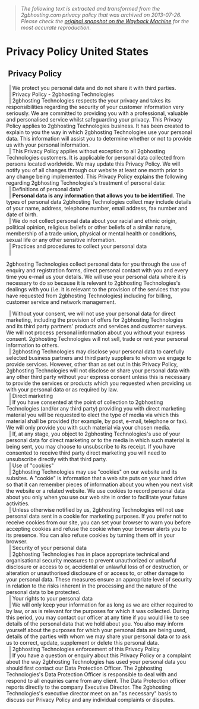 > *The following text is extracted and transformed from the 2gbhosting.com privacy policy that was archived on 2013-07-26. Please check the [original snapshot on the Wayback Machine](https://web.archive.org/web/20130726194532id_/http%3A//www.2gbhosting.com/Privacy_Statement) for the most accurate reproduction.*

# Privacy Policy United States

 Privacy Policy  
---  
  | We protect you personal data and do not share it with third parties.  
  | Privacy Policy - 2gbhosting Technologies  
  | 2gbhosting Technologies respects the your privacy and takes its responsibilities regarding the security of your customer information very seriously. We are committed to providing you with a professional, valuable and personalised service whilst safeguarding your privacy. This Privacy Policy applies to 2gbhosting Technologies business. It has been created to explain to you the way in which 2gbhosting Technologies use your personal data. This information will assist you to determine whether or not to provide us with your personal information.  
  | This Privacy Policy applies without exception to all 2gbhosting Technologies customers. It is applicable for personal data collected from persons located worldwide. We may update this Privacy Policy. We will notify you of all changes through our website at least one month prior to any change being implemented. This Privacy Policy explains the following regarding 2gbhosting Technologies's treatment of personal data:  
  | Definitions of personal data?  
  | **Personal data is any information that allows you to be identified**. The types of personal data 2gbhosting Technologies collect may include details of your name, address, telephone number, email address, fax number and date of birth.  
  | We do not collect personal data about your racial and ethnic origin, political opinion, religious beliefs or other beliefs of a similar nature, membership of a trade union, physical or mental health or conditions, sexual life or any other sensitive information.  
  | Practices and procedures to collect your personal data  
  | 

2gbhosting Technologies collect personal data for you through the use of enquiry and registration forms, direct personal contact with you and every time you e-mail us your details. We will use your personal data where it is necessary to do so because it is relevant to 2gbhosting Technologies's dealings with you (i.e. it is relevant to the provision of the services that you have requested from 2gbhosting Technologies) including for billing, customer service and network management.  
  
  | Without your consent, we will not use your personal data for direct marketing, including the provision of offers for 2gbhosting Technologies and its third party partners' products and services and customer surveys. We will not process personal information about you without your express consent. 2gbhosting Technologies will not sell, trade or rent your personal information to others.  
  | 2gbhosting Technologies may disclose your personal data to carefully selected business partners and third party suppliers to whom we engage to provide services. However, other than as set out in this Privacy Policy, 2gbhosting Technologies will not disclose or share your personal data with any other third party without your express consent unless this is necessary to provide the services or products which you requested when providing us with your personal data or as required by law.  
  | Direct marketing  
  | If you have consented at the point of collection to 2gbhosting Technologies (and/or any third party) providing you with direct marketing material you will be requested to elect the type of media via which this material shall be provided (for example, by post, e-mail, telephone or fax). We will only provide you with such material via your chosen media.  
  | If, at any stage, you object to 2gbhosting Technologies's use of your personal data for direct marketing or to the media in which such material is being sent, you may choose to unsubscribe to its receipt. If you have consented to receive third party direct marketing you will need to unsubscribe directly with that third party.  
  | Use of "cookies"  
  | 2gbhosting Technologies may use "cookies" on our website and its subsites. A "cookie" is information that a web site puts on your hard drive so that it can remember pieces of information about you when you next visit the website or a related website. We use cookies to record personal data about you only when you use our web site in order to facilitate your future activities.  
  | Unless otherwise notified by us, 2gbhosting Technologies will not use personal data sent in a cookie for marketing purposes. If you prefer not to receive cookies from our site, you can set your browser to warn you before accepting cookies and refuse the cookie when your browser alerts you to its presence. You can also refuse cookies by turning them off in your browser.  
  | Security of your personal data  
  | 2gbhosting Technologies has in place appropriate technical and organisational security measures to prevent unauthorized or unlawful disclosure or access to or, accidental or unlawful loss of or destruction, or alteration or unauthorised disclosure of or access to, or other damage to your personal data. These measures ensure an appropriate level of security in relation to the risks inherent in the processing and the nature of the personal data to be protected.  
  | Your rights to your personal data  
  | We will only keep your information for as long as we are either required to by law, or as is relevant for the purposes for which it was collected. During this period, you may contact our officer at any time if you would like to see details of the personal data that we hold about you. You also may inform yourself about the purposes for which your personal data are being used, details of the parties with whom we may share your personal data or to ask us to correct, update, supplement or delete this personal data.  
  | 2gbhosting Technologies enforcement of this Privacy Policy  
  | If you have a question or enquiry about this Privacy Policy or a complaint about the way 2gbhosting Technologies has used your personal data you should first contact our Data Protection Officer. The 2gbhosting Technologies's Data Protection Officer is responsible to deal with and respond to all enquiries came from any client. The Data Protection officer reports directly to the company Executive Director. The 2gbhosting Technologies's executive director meet on an "as necessary" basis to discuss our Privacy Policy and any individual complaints or disputes.
